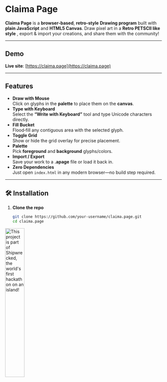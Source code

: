 # **Claima Page**

**Claima Page** is a **browser‑based**, **retro‑style** **Drawing program** built with **plain JavaScript** and **HTML5 Canvas**. Draw pixel art in a **Retro PETSCII like style** , export & import your creations, and share them with the community!

---

##  **Demo**

**Live site**: [https://claima.page](https://claima.page)

---

##  **Features**

- **Draw with Mouse**  
  Click on glyphs in the **palette** to place them on the **canvas**.  
- **Type with Keyboard**  
  Select the **“Write with Keyboard”** tool and type Unicode characters directly.  
- **Fill Bucket**  
  Flood‑fill any contiguous area with the selected glyph.  
- **Toggle Grid**  
  Show or hide the grid overlay for precise placement.  
- **Palette**  
  Pick **foreground** and **background** glyphs/colors.  
- **Import / Export**  
  Save your work to a **.apage** file or load it back in.  
- **Zero Dependencies**  
  Just open `index.html` in any modern browser—no build step required.

---

## 🛠️ **Installation**

1. **Clone the repo**  
   ```bash
   git clone https://github.com/your-username/claima.page.git
   cd claima.page


<div align="left">
  <a href="https://shipwrecked.hackclub.com/?t=ghrm" target="_blank">
    <img src="https://hc-cdn.hel1.your-objectstorage.com/s/v3/739361f1d440b17fc9e2f74e49fc185d86cbec14_badge.png" 
         alt="This project is part of Shipwrecked, the world's first hackathon on an island!" 
         style="width: 35%;">
  </a>
</div>
